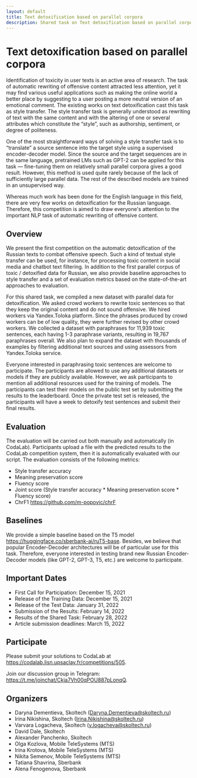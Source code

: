 ```yaml
---
layout: default
title: Text detoxification based on parallel corpora 
description: Shared task on Text detoxification based on parallel corpora for the Russian Language. Automatic detoxification of the Russian texts aims to combat offensive speech.
---
```


# Text detoxification based on parallel corpora

Identification of toxicity in user texts is an active area of research. The task of automatic rewriting of offensive content attracted less attention, yet it may find various useful applications such as making the online world a better place by suggesting to a user posting a more neutral version of an emotional comment. The existing works on text detoxification cast this task as style transfer. The style transfer task is generally understood as rewriting of text with the same content and with the altering of one or several attributes which constitute the “style”, such as authorship, sentiment, or degree of politeness. 

One of the most straightforward ways of solving a style transfer task is to “translate” a source sentence into the target style using a supervised encoder-decoder model. Since the source and the target sequences are in the same language, pretrained LMs such as GPT-2 can be applied for this task — fine-tuning them on relatively small parallel corpora gives a good
result. However, this method is used quite rarely because of the lack of sufficiently large parallel data. The rest of the described models are trained in an unsupervised way.

Whereas much work has been done for the English language in this field, there are very few works on detoxification for the Russian language. Therefore, this competition is aimed to draw everyone's attention to the important NLP task of automatic rewriting of offensive content.

## Overview

We present the first competition on the automatic detoxification of the Russian texts to combat offensive speech. Such a kind of textual style transfer can be used, for instance, for processing toxic content in social media and chatbot text filtering. In addition to the first parallel corpus of toxic / detoxified data for Russian, we also provide baseline approaches to style transfer and a set of evaluation metrics based on the state-of-the-art approaches to evaluation.

For this shared task, we compiled a new dataset with parallel data for detoxification. We asked crowd workers to rewrite toxic sentences so that they keep the original content and do not sound offensive. We hired workers via Yandex.Toloka platform. Since the phrases produced by crowd workers can be of low quality, they were further revised by other crowd workers. We collected a dataset with paraphrases for 11,939 toxic sentences, each having 1-3 paraphrase variants, resulting in 19,767 paraphrases overall. We also plan to expand the dataset with thousands of examples by filtering additional text sources and using assessors from Yandex.Toloka service.

Everyone interested in paraphrasing toxic sentences are welcome to participate. The participants are allowed to use any additional datasets or models if they are publicly available. However, we ask participants to mention all additional resources used for the training of models. The participants can test their models on the public test set by submitting the results to the leaderboard. Once the private test set is released, the participants will have a week to detoxify test sentences and submit their final results.

## Evaluation

The evaluation will be carried out both manually and automatically (in CodaLab). Participants upload a file with the predicted results to the CodaLab competition system, then it is automatically evaluated with our script. The evaluation consists of the following metrics:

* Style transfer accuracy
* Meaning preservation score
* Fluency score
* Joint score (Style transfer accuracy * Meaning preservation score * Fluency score)
* ChrF1 <https://github.com/m-popovic/chrF>

## Baselines

We provide a simple baseline based on the T5 model <https://huggingface.co/sberbank-ai/ruT5-base>. Besides, we believe that popular Encoder-Decoder architectures will be of particular use for this task. Therefore, everyone interested in testing brand new Russian Encoder-Decoder models (like GPT-2, GPT-3, T5, etc.) are welcome to participate.

## Important Dates

* First Call for Participation: December 15, 2021
* Release of the Training Data: December 15, 2021
* Release of the Test Data: January 31, 2022
* Submission of the Results: February 14, 2022
* Results of the Shared Task: February 28, 2022
* Article submission deadlines: March 15, 2022

## Participate

Please submit your solutions to CodaLab at <https://codalab.lisn.upsaclay.fr/competitions/505>.

Join our discussion group in Telegram: <https://t.me/joinchat/Ckja7Vh00qPOU887pLonqQ>.

## Organizers

* Daryna Dementieva, Skoltech (<Daryna.Dementieva@skoltech.ru>)
* Irina Nikishina, Skoltech (<Irina.Nikishina@skoltech.ru>)
* Varvara Logacheva, Skoltech (<v.logacheva@skoltech.ru>)
* David Dale, Skoltech 
* Alexander Panchenko, Skoltech
* Olga Kozlova, Mobile TeleSystems (MTS)
* Irina Krotova, Mobile TeleSystems (MTS)
* Nikita Semenov, Mobile TeleSystems (MTS)
* Tatiana Shavrina, Sberbank
* Alena Fenogenova, Sberbank
